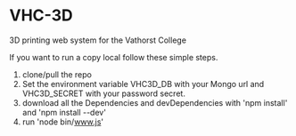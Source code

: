 VHC-3D
========

3D printing web system for the Vathorst College


If you want to run a copy local follow these simple steps.

1. clone/pull the repo
2. Set the environment variable VHC3D_DB with your Mongo url and VHC3D_SECRET with your password secret.
3. download all the Dependencies and devDependencies with 'npm install' and 'npm install --dev'
4. run 'node bin/www.js'

